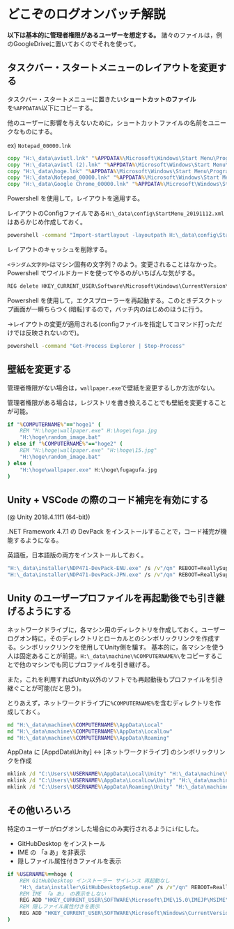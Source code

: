 # どこぞのログオンバッチ解説

**以下は基本的に管理者権限があるユーザーを想定する。**
諸々のファイルは，例のGoogleDriveに置いておくのでそれを使って。
## タスクバー・スタートメニューのレイアウトを変更する
タスクバー・スタートメニューに置きたい**ショートカットのファイル**を`%APPDATA%`以下にコピーする。

他のユーザーに影響を与えないために，ショートカットファイルの名前をユニークなものにする。

ex) `Notepad_00000.lnk`
```bat
copy "H:\_data\aviutl.lnk" "%APPDATA%\Microsoft\Windows\Start Menu\Programs"
copy "H:\_data\aviutl (2).lnk" "%APPDATA%\Microsoft\Windows\Start Menu\Programs"
copy "H:\_data\hoge.lnk" "%APPDATA%\Microsoft\Windows\Start Menu\Programs"
copy "H:\_data\Notepad_00000.lnk" "%APPDATA%\Microsoft\Windows\Start Menu\Programs"
copy "H:\_data\Google Chrome_00000.lnk" "%APPDATA%\Microsoft\Windows\Start Menu\Programs"
```

Powershell を使用して，レイアウトを適用する。

レイアウトのConfigファイルである`H:\_data\config\StartMenu_20191112.xml`はあらかじめ作成しておく。
```bat
powershell -command "Import-startlayout -layoutpath H:\_data\config\StartMenu_20191112.xml -mountpath c:\ "
```

レイアウトのキャッシュを削除する。

`<ランダム文字列>`はマシン固有の文字列？のよう。変更されることはなかった。Powershell でワイルドカードを使ってやるのがいちばんな気がする。
```bat
REG delete HKEY_CURRENT_USER\Software\Microsoft\Windows\CurrentVersion\CloudStore\Store\Cache\DefaultAccount\$de${<ランダム文字列>}$start.tilegrid$windows.data.curatedtilecollection.tilecollection /f
```

Powershell を使用して，エクスプローラーを再起動する。このときデスクトップ画面が一瞬ちらつく(暗転)するので，バッチ内のはじめのほうに行う。

→レイアウトの変更が適用される(configファイルを指定してコマンド打っただけでは反映されないので)。
```bat
powershell -command "Get-Process Explorer | Stop-Process"
```

## 壁紙を変更する
管理者権限がない場合は，`wallpaper.exe`で壁紙を変更するしか方法がない。

管理者権限がある場合は，レジストリを書き換えることでも壁紙を変更することが可能。
```bat
if "%COMPUTERNAME%"=="hoge1" (
    REM "H:\hoge\wallpaper.exe" H:\hoge\fuga.jpg
    "H:\hoge\random_image.bat"
) else if "%COMPUTERNAME%"=="hoge2" (
    REM "H:\hoge\wallpaper.exe" "H:\hoge\15.jpg"
    "H:\hoge\random_image.bat"
) else (
    "H:\hoge\wallpaper.exe" H:\hoge\fugagufa.jpg
)
```

## Unity + VSCode の際のコード補完を有効にする
(@ Unity 2018.4.11f1 (64-bit))

.NET Framework 4.7.1 の DevPack をインストールすることで，コード補完が機能するようになる。

英語版，日本語版の両方をインストールしておく。
```bat
"H:\_data\installer\NDP471-DevPack-ENU.exe" /s /v"/qn" REBOOT=ReallySuppress
"H:\_data\installer\NDP471-DevPack-JPN.exe" /s /v"/qn" REBOOT=ReallySuppress
```

## Unity のユーザープロファイルを再起動後でも引き継げるようにする
ネットワークドライブに，各マシン用のディレクトリを作成しておく。ユーザーログオン時に，そのディレクトリとローカルとのシンボリックリンクを作成する。シンボリックリンクを使用してUnity側を騙す。
基本的に，各マシンを使う人は固定あることが前提。`H:\_data\machine\%COMPUTERNAME%\`をコピーすることで他のマシンでも同じプロファイルを引き継げる。

また，これを利用すればUnity以外のソフトでも再起動後もプロファイルを引き継ぐことが可能(だと思う)。


とりあえず，ネットワークドライブに`%COMPUTERNAME%`を含むディレクトリを作成しておく。
```bat
md "H:\_data\machine\%COMPUTERNAME%\AppData\Local"
md "H:\_data\machine\%COMPUTERNAME%\AppData\LocalLow"
md "H:\_data\machine\%COMPUTERNAME%\AppData\Roaming"
```

AppData に [AppdData\Unity] <-> [ネットワークドライブ] のシンボリックリンクを作成
```bat
mklink /d "C:\Users\%USERNAME%\AppData\Local\Unity" "H:\_data\machine\%COMPUTERNAME%\AppData\Local\Unity"
mklink /d "C:\Users\%USERNAME%\AppData\LocalLow\Unity" "H:\_data\machine\%COMPUTERNAME%\AppData\LocalLow\Unity"
mklink /d "C:\Users\%USERNAME%\AppData\Roaming\Unity" "H:\_data\machine\%COMPUTERNAME%\AppData\Roaming\Unity"
```

## その他いろいろ
特定のユーザーがログオンした場合にのみ実行されるように`if`にした。

- GitHubDesktop をインストール
- IME の 「a あ」を非表示
- 隠しファイル属性付きファイルを表示

```bat
if %USERNAME%==hoge (
    REM GitHubDesktop インストーラー サイレンス 再起動なし
    "H:\_data\installer\GitHubDesktopSetup.exe" /s /v"/qn" REBOOT=ReallySuppress
    REM IME 「a あ」 の表示をしない
    REG ADD "HKEY_CURRENT_USER\SOFTWARE\Microsoft\IME\15.0\IMEJP\MSIME" /v ShowImeModeNotification /t REG_DWORD /d 0 /f
    REM 隠しファイル属性付きを表示
    REG ADD "HKEY_CURRENT_USER\SOFTWARE\Microsoft\Windows\CurrentVersion\Explorer\Advanced" /v "Hidden" /t REG_DWORD /d "1" /f
)
```
